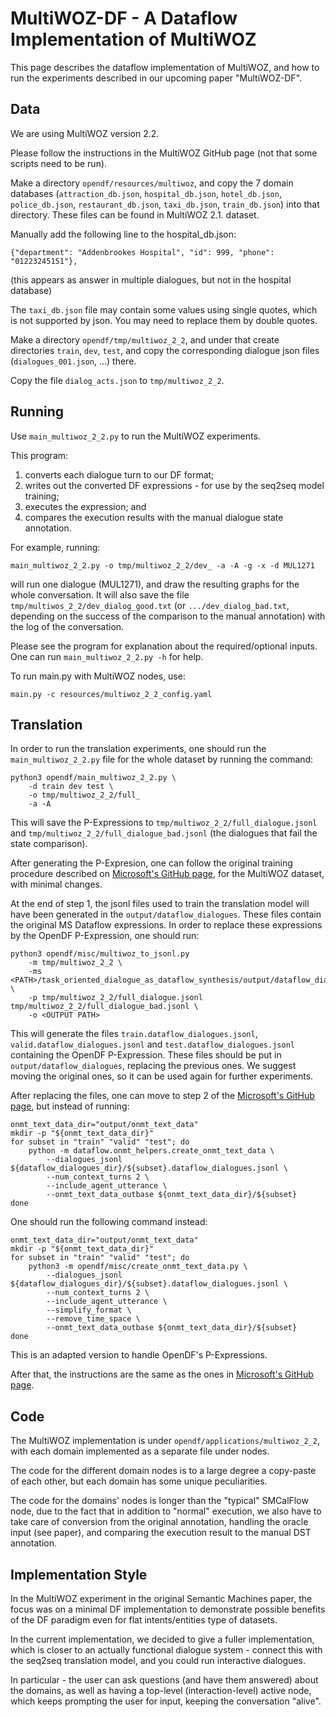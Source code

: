 # MultiWOZ-DF - A Dataflow Implementation of MultiWOZ

This page describes the dataflow implementation of MultiWOZ, and how to run the experiments described in our upcoming
paper "MultiWOZ-DF".

## Data

We are using MultiWOZ version 2.2.

Please follow the instructions in the MultiWOZ GitHub page (not that some scripts need to be run).

Make a directory `opendf/resources/multiwoz`, and copy the 7 domain databases
(`attraction_db.json`, `hospital_db.json`, `hotel_db.json`, `police_db.json`, `restaurant_db.json`, `taxi_db.json`, 
`train_db.json`) into that directory. These files can be found in MultiWOZ 2.1. dataset.

Manually add the following line to the hospital_db.json:

```
{"department": "Addenbrookes Hospital", "id": 999, "phone": "01223245151"},
```

(this appears as answer in multiple dialogues, but not in the hospital database)

The `taxi_db.json` file may contain some values using single quotes, which is not supported by json. You may need to
replace them by double quotes.

Make a directory `opendf/tmp/multiwoz_2_2`, and under that create directories `train`, `dev`, `test`,
and copy the corresponding dialogue json files (`dialogues_001.json`, ...) there.

Copy the file `dialog_acts.json` to `tmp/multiwoz_2_2`.

## Running

Use `main_multiwoz_2_2.py` to run the MultiWOZ experiments.

This program:

1. converts each dialogue turn to our DF format;
2. writes out the converted DF expressions - for use by the seq2seq model training;
3. executes the expression; and
4. compares the execution results with the manual dialogue state annotation.

For example, running:

`main_multiwoz_2_2.py -o tmp/multiwoz_2_2/dev_ -a -A -g -x -d MUL1271`

will run one dialogue (MUL1271), and draw the resulting graphs for the whole conversation.
It will also save the file `tmp/multiwos_2_2/dev_dialog_good.txt` (or `.../dev_dialog_bad.txt`,
depending on the success of the comparison to the manual annotation) with the log of the conversation.

Please see the program for explanation about the required/optional inputs. One can run `main_multiwoz_2_2.py -h` for
help.

To run main.py with MultiWOZ nodes, use:

`main.py -c resources/multiwoz_2_2_config.yaml`

## Translation

In order to run the translation experiments, one should run the `main_multiwoz_2_2.py` file for the whole dataset by running the command:

```
python3 opendf/main_multiwoz_2_2.py \
    -d train dev test \
    -o tmp/multiwoz_2_2/full_
    -a -A
```

This will save the P-Expressions to `tmp/multiwoz_2_2/full_dialogue.jsonl` and `tmp/multiwoz_2_2/full_dialogue_bad.jsonl` (the dialogues that fail the state comparison).

After generating the P-Expresion, one can follow the original training procedure described on 
[Microsoft's GitHub page](https://github.com/microsoft/task_oriented_dialogue_as_dataflow_synthesis), 
for the MultiWOZ dataset, with minimal changes.

At the end of step 1, the jsonl files used to train the translation model will have been generated in the `output/dataflow_dialogues`. These files contain the original MS Dataflow expressions. In order to replace these expressions by the OpenDF P-Expression, one should run:

```
python3 opendf/misc/multiwoz_to_jsonl.py 
    -m tmp/multiwoz_2_2 \
    -ms <PATH>/task_oriented_dialogue_as_dataflow_synthesis/output/dataflow_dialogues  \ 
    -p tmp/multiwoz_2_2/full_dialogue.jsonl tmp/multiwoz_2_2/full_dialogue_bad.jsonl \
    -o <OUTPUT PATH>
```

This will generate the files `train.dataflow_dialogues.jsonl`, `valid.dataflow_dialogues.jsonl` and 
`test.dataflow_dialogues.jsonl` containing the OpenDF P-Expression. These files should be put in 
`output/dataflow_dialogues`, replacing the previous ones. 
We suggest moving the original ones, so it can be used again for further experiments.

After replacing the files, one can move to step 2 of the 
[Microsoft's GitHub page](https://github.com/microsoft/task_oriented_dialogue_as_dataflow_synthesis), 
but instead of running:

```
onmt_text_data_dir="output/onmt_text_data"
mkdir -p "${onmt_text_data_dir}"
for subset in "train" "valid" "test"; do
    python -m dataflow.onmt_helpers.create_onmt_text_data \
        --dialogues_jsonl ${dataflow_dialogues_dir}/${subset}.dataflow_dialogues.jsonl \
        --num_context_turns 2 \
        --include_agent_utterance \
        --onmt_text_data_outbase ${onmt_text_data_dir}/${subset}
done
```

One should run the following command instead:

```
onmt_text_data_dir="output/onmt_text_data"
mkdir -p "${onmt_text_data_dir}"
for subset in "train" "valid" "test"; do
    python3 -m opendf/misc/create_onmt_text_data.py \
        --dialogues_jsonl ${dataflow_dialogues_dir}/${subset}.dataflow_dialogues.jsonl \
        --num_context_turns 2 \
        --include_agent_utterance \
        --simplify_format \
        --remove_time_space \
        --onmt_text_data_outbase ${onmt_text_data_dir}/${subset}
done
```

This is an adapted version to handle OpenDF's P-Expressions.

After that, the instructions are the same as the ones in 
[Microsoft's GitHub page](https://github.com/microsoft/task_oriented_dialogue_as_dataflow_synthesis).

## Code

The MultiWOZ implementation is under `opendf/applications/multiwoz_2_2`, with each domain implemented as a separate
file under nodes.

The code for the different domain nodes is to a large degree a copy-paste of each other, but each domain has some 
unique peculiarities.

The code for the domains' nodes is longer than the "typical" SMCalFlow node, due to the fact that in addition to 
"normal" execution, we also have to take care of conversion from the original annotation, handling the oracle input 
(see paper), and comparing the execution result to the manual DST annotation.

## Implementation Style

In the MultiWOZ experiment in the original Semantic Machines paper, the focus was on a minimal DF implementation to
demonstrate possible benefits of the DF paradigm even for flat intents/entities type of datasets.

In the current implementation, we decided to give a fuller implementation, which is closer to
an actually functional dialogue system - connect this with the seq2seq translation model,
and you could run interactive dialogues.

In particular - the user can ask questions (and have them answered) about the domains, as well
as having a top-level (interaction-level) active node, which keeps prompting the user for input, keeping
the conversation "alive".
